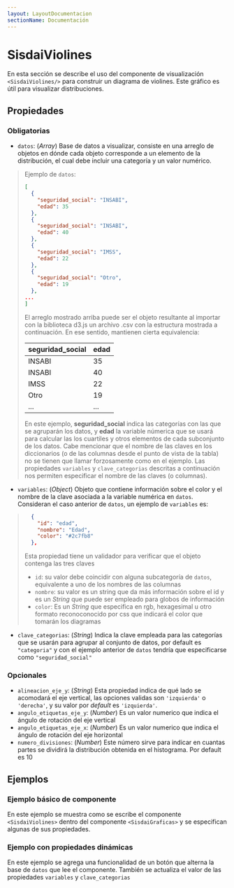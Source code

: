 ```yaml
---
layout: LayoutDocumentacion
sectionName: Documentación
---
```


# SisdaiViolines

En esta sección se describe el uso del componente de visualización `<SisdaiViolines/>` para construir un diagrama de violines. Este gráfico es útil para visualizar distribuciones.

## Propiedades

### Obligatorias

- `datos`: (_Array_) Base de datos a visualizar, consiste en una arreglo de objetos en dónde cada objeto corresponde a un elemento de la distribución, el cual debe incluir una categoría y un valor numérico.

> Ejemplo de `datos`:
>
> ```json
> [
>   {
>     "seguridad_social": "INSABI",
>     "edad": 35
>   },
>   {
>     "seguridad_social": "INSABI",
>     "edad": 40
>   },
>   {
>     "seguridad_social": "IMSS",
>     "edad": 22
>   },
>   {
>     "seguridad_social": "Otro",
>     "edad": 19
>   },
> ...
> ]
> ```
>
> El arreglo mostrado arriba puede ser el objeto resultante al importar con la biblioteca d3.js un archivo .csv con la estructura mostrada a continuación. En ese sentido, mantienen cierta equivalencia:
>
> <table>
> <thead>
>  <tr>
>    <th>seguridad_social</th>
>    <th>edad</th>
>  </tr>
>  </thead>
>  <tbody>
>  <tr>
>    <td>INSABI</td>
>    <td>35</td>
>  </tr>
>  <tr>
>    <td>INSABI</td>
>    <td>40</td>
>  </tr>
>  <tr>
>    <td>IMSS</td>
>    <td>22</td>
>  </tr>
>  <tr>
>    <td>Otro</td>
>    <td>19</td>
>  </tr>
> <tr>
>    <td>...</td>
>    <td>...</td>
>  </tr>
>
>  </tbody>
> </table>
>
> En este ejemplo, **seguridad_social** indica las categorías con las que se agruparán los datos, y **edad** la variable númerica que se usará para calcular las los cuartiles y otros elementos de cada subconjunto de los datos.
> Cabe mencionar que el nombre de las claves en los diccionarios (o de las columnas desde el punto de vista de la tabla) no se tienen que llamar forzosamente como en el ejemplo. Las propiedades `variables` y `clave_categorias` descritas a continuación nos permiten especificar el nombre de las claves (o columnas).

- `variables`: (_Object_) Objeto que contiene información sobre el color y el nombre de la clave asociada a la variable numérica en `datos`. Consideran el caso anterior de `datos`, un ejemplo de `variables` es:

> ```json
>   {
>     "id": "edad",
>     "nombre": "Edad",
>     "color": "#2c7fb8"
>   },
> ```
>
> Esta propiedad tiene un validador para verificar que el objeto contenga las tres claves
>
> - `id`: su valor debe coincidir con alguna subcategoría de `datos`, equivalente a uno de los nombres de las columnas
> - `nombre`: su valor es un string que da más información sobre el id y es un _String_ que puede ser empleado para globos de información
> - `color`: Es un _String_ que especifica en rgb, hexagesimal u otro formato reconoconocido por css que indicará el color que tomarán los diagramas

- `clave_categorias`: (_String_) Indica la clave empleada para las categorías que se usarán para agrupar al conjunto de datos, por default es `"categoria"` y con el ejemplo anterior de `datos` tendría que especificarse como `"seguridad_social"`

### Opcionales

- `alineacion_eje_y`: (_String_) Esta propiedad indica de qué lado se acomodará el eje vertical, las opciones validas son `'izquierda'` o `'derecha'`, y su valor por _default_ es `'izquierda'`.
- `angulo_etiquetas_eje_y`: (_Number_) Es un valor numerico que indica el ángulo de rotación del eje vertical
- `angulo_etiquetas_eje_x`: (_Number_) Es un valor numerico que indica el ángulo de rotación del eje horizontal
- `numero_divisiones`: (_Number_) Este número sirve para indicar en cuantas partes se dividirá la distribución obtenida en el histograma. Por default es 10

## Ejemplos

### Ejemplo básico de componente

En este ejemplo se muestra como se escribe el componente `<SisdaiViolines>` dentro del componente `<SisdaiGraficas>` y se especifican algunas de sus propiedades.
<utils-ejemplo-doc ruta="violines/basico.vue"/>

### Ejemplo con propiedades dinámicas

En este ejemplo se agrega una funcionalidad de un botón que alterna la base de `datos` que lee el componente. También se actualiza el valor de las propiedades `variables` y `clave_categorias`
<utils-ejemplo-doc ruta="violines/modificando-datos.vue"/>
